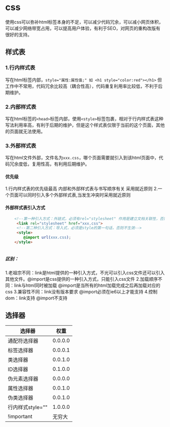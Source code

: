 # css
使用css可以弥补html标签本身的不足，可以减少代码冗余，可以减小网页体积，可以减少网络带宽占用，可以提高用户体验，有利于SEO，对网页的重构改版有很好的支持。

## 样式表
### 1.行内样式表
写在html标签内部，`style="属性:属性值;" 如 <h1 style="color:red"></h1>`
但工作中不常用，代码冗余比较高（耦合性高），代码重复利用率比较低，不利于后期维护。

### 2.内部样式表
写在html标签的`<head>`标签内部，使用`<style>`标签包裹，相对于行内样式表这种写法利用率高，有利于后期的维护，但是这个样式表仅限于当前的这个页面，其他的页面就无法使用。

### 3.外部样式表
写在html文件外部，文件名为`xxx.css`，哪个页面需要就引入到该html页面中，代码冗余度低，复用性高，有利用后期维护。

#### 优先级
1.行内样式表的优先级最高 内部和外部样式表与书写顺序有关 采用就近原则
2.一个页面可以同时引入多个外部样式表,当发生冲突时采用就近原则

#### 外部样式表引入方式
```html
	<!--第一种引入方式：外链式，必须有rel="stylesheet" 作用是建立文档关联性，否则会引入失败-->
	 <link rel="stylesheet" href="xxx.css">
	 <!--第二种引入方式：导入式，必须是style的第一句话，否则不生效-->
	 <style>
        @import url(xxx.css);
    </style>
    
```
##### 区别：
1.老祖宗不同：link是html提供的一种引入方式，不光可以引入css文件还可以引入其他文件。@import是css提供的一种引入方式，只能引入css文件
2.加载顺序不同：link与html同时被加载 @import是当所有的html加载完成之后再加载对应的css
3.兼容性不同：link没有版本要求 @import必须在ie6以上才能支持
4.控制dom：link支持 @import不支持

## 选择器
| 选择器           | 权重    |
| ---------------- | ------- |
| 通配符选择器     | 0.0.0.0 |
| 标签选择器       | 0.0.0.1 |
| 类选择器         | 0.0.1.0 |
| ID选择器         | 0.1.0.0 |
| 伪元素选择器     | 0.0.0.0 |
| 属性选择器       | 0.0.1.0 |
| 伪类选择器       | 0.0.1.0 |
| 行内样式style="" | 1.0.0.0 |
| !important       | 无穷大  | 
